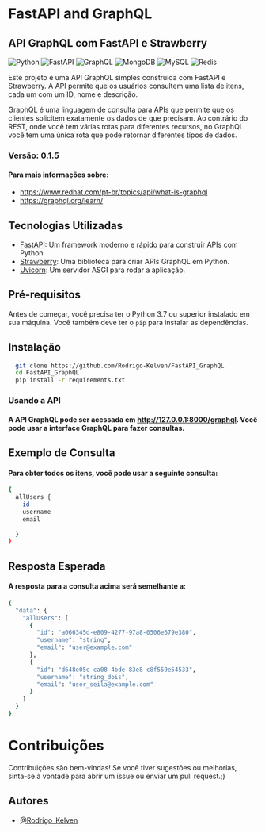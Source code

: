 
# FastAPI and GraphQL

## API GraphQL com FastAPI e Strawberry
![Python](https://img.shields.io/badge/python-3670A0?style=for-the-badge&logo=python&logoColor=ffdd54) 
![FastAPI](https://img.shields.io/badge/FastAPI-%23FF4F00.svg?style=for-the-badge&logo=fastapi&logoColor=white)
![GraphQL](https://img.shields.io/badge/GraphQL-%23E10098.svg?style=for-the-badge&logo=graphql&logoColor=white)
![MongoDB](https://img.shields.io/badge/MongoDB-%234ea94b.svg?style=for-the-badge&logo=mongodb&logoColor=white) 
![MySQL](https://img.shields.io/badge/mysql-4479A1.svg?style=for-the-badge&logo=mysql&logoColor=white) 
![Redis](https://img.shields.io/badge/redis-%23DD0031.svg?style=for-the-badge&logo=redis&logoColor=white) 

Este projeto é uma API GraphQL simples construída com FastAPI e Strawberry. A API permite que os usuários consultem uma lista de itens, cada um com um ID, nome e descrição. 

GraphQL é uma linguagem de consulta para APIs que permite que os clientes solicitem exatamente os dados de que precisam. Ao contrário do REST, onde você tem várias rotas para diferentes recursos, no GraphQL você tem uma única rota que pode retornar diferentes tipos de dados.

### Versão: 0.1.5

#### Para mais informações sobre: 
* https://www.redhat.com/pt-br/topics/api/what-is-graphql
* https://graphql.org/learn/


## Tecnologias Utilizadas

- [FastAPI](https://fastapi.tiangolo.com/): Um framework moderno e rápido para construir APIs com Python.
- [Strawberry](https://strawberry.rocks/): Uma biblioteca para criar APIs GraphQL em Python.
- [Uvicorn](https://www.uvicorn.org/): Um servidor ASGI para rodar a aplicação.

## Pré-requisitos

Antes de começar, você precisa ter o Python 3.7 ou superior instalado em sua máquina. Você também deve ter o `pip` para instalar as dependências.

## Instalação
```bash
  git clone https://github.com/Rodrigo-Kelven/FastAPI_GraphQL
  cd FastAPI_GraphQL
  pip install -r requirements.txt
```

### Usando a API

#### A API GraphQL pode ser acessada em http://127.0.0.1:8000/graphql. Você pode usar a interface GraphQL para fazer consultas.

## Exemplo de Consulta

#### Para obter todos os itens, você pode usar a seguinte consulta:

```bash
{
  allUsers {
    id
    username
    email
    
  }
}
```
## Resposta Esperada

#### A resposta para a consulta acima será semelhante a:

```bash
{
  "data": {
    "allUsers": [
      {
        "id": "a066345d-e809-4277-97a8-0506e679e380",
        "username": "string",
        "email": "user@example.com"
      },
      {
        "id": "d648e05e-ca08-4bde-83e8-c8f559e54533",
        "username": "string_dois",
        "email": "user_seila@example.com"
      }
    ]
  }
}
```

# Contribuições
Contribuições são bem-vindas! Se você tiver sugestões ou melhorias, sinta-se à vontade para abrir um issue ou enviar um pull request.;)

## Autores
- [@Rodrigo_Kelven](https://github.com/Rodrigo-Kelven)
